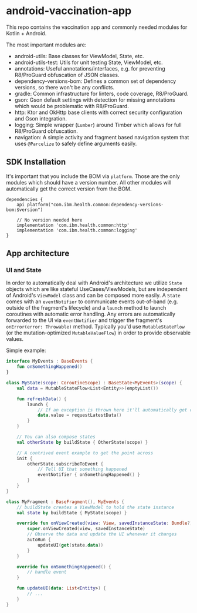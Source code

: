 # android-vaccination-app

This repo contains the vaccination app and commonly needed modules for Kotlin + Android.

The most important modules are:

* android-utils: Base classes for ViewModel, State, etc.
* android-utils-test: Utils for unit testing State, ViewModel, etc.
* annotations: Useful annotations/interfaces, e.g. for preventing R8/ProGuard obfuscation of JSON classes.
* dependency-versions-bom: Defines a common set of dependency versions, so there won't be any conflicts.
* gradle: Common infrastructure for linters, code coverage, R8/ProGuard.
* gson: Gson default settings with detection for missing annotations which would be problematic with R8/ProGuard.
* http: Ktor and OkHttp base clients with correct security configuration and Gson integration.
* logging: Simple wrapper (`Lumber`) around Timber which allows for full R8/ProGuard obfuscation.
* navigation: A simple activity and fragment based navigation system that uses `@Parcelize` to safely define arguments easily.

## SDK Installation

It's important that you include the BOM via `platform`. Those are the only modules which should have a version number. All other modules will automatically get the correct version from the BOM.

```
dependencies {
    api platform("com.ibm.health.common:dependency-versions-bom:$version")

    // No version needed here
    implementation 'com.ibm.health.common:http'
    implementation 'com.ibm.health.common:logging'
}
```

## App architecture

### UI and State

In order to automatically deal with Android's architecture we utilize `State` objects which are like stateful UseCases/ViewModels, but are independent of Android's `ViewModel` class and can be composed more easily.
A `State` comes with an `eventNotifier` to communicate events out-of-band (e.g. outside of the fragment's lifecycle) and a `launch` method to launch coroutines with automatic error handling.
Any errors are automatically forwarded to the UI via `eventNotifier` and trigger the fragment's `onError(error: Throwable)` method.
Typically you'd use `MutableStateFlow` (or the mutation-optimized `MutableValueFlow`) in order to provide observable values.

Simple example:

```kotlin
interface MyEvents : BaseEvents {
    fun onSomethingHappened()
}

class MyState(scope: CoroutineScope) : BaseState<MyEvents>(scope) {
    val data = MutableStateFlow<List<Entity>>(emptyList())

    fun refreshData() {
        launch {
            // If an exception is thrown here it'll automatically get caught trigger BaseFragment.onError(exception)
            data.value = requestLatestData()
        }
    }

    // You can also compose states
    val otherState by buildState { OtherState(scope) }

    // A contrived event example to get the point across
    init {
        otherState.subscribeToEvent {
            // Tell UI that something happened
            eventNotifier { onSomethingHappened() }
        }
    }
}

class MyFragment : BaseFragment(), MyEvents {
    // buildState creates a ViewModel to hold the state instance
    val state by buildState { MyState(scope) }

    override fun onViewCreated(view: View, savedInstanceState: Bundle?) {
        super.onViewCreated(view, savedInstanceState)
        // Observe the data and update the UI whenever it changes
        autoRun {
            updateUI(get(state.data))
        }
    }

    override fun onSomethingHappened() {
        // handle event
    }

    fun updateUI(data: List<Entity>) {
        // ...
    }
}
```

